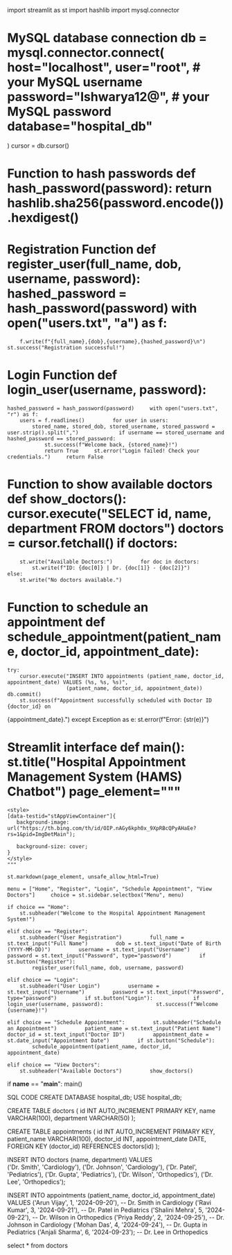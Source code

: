 import streamlit as st import hashlib import mysql.connector 
 
# MySQL database connection db = mysql.connector.connect(     host="localhost",     user="root",  # your MySQL username     password="Ishwarya12@",  # your MySQL password     database="hospital_db" 
) 
cursor = db.cursor() 
 
# Function to hash passwords def hash_password(password):     return hashlib.sha256(password.encode()).hexdigest() 
 
# Registration Function def register_user(full_name, dob, username, password):     hashed_password = hash_password(password)     with open("users.txt", "a") as f: 
        f.write(f"{full_name},{dob},{username},{hashed_password}\n")     st.success("Registration successful!") 
 
# Login Function def login_user(username, password): 
    hashed_password = hash_password(password)     with open("users.txt", "r") as f: 
        users = f.readlines()         for user in users: 
            stored_name, stored_dob, stored_username, stored_password = user.strip().split(",")             if username == stored_username and hashed_password == stored_password: 
                st.success(f"Welcome back, {stored_name}!") 
                return True     st.error("Login failed! Check your credentials.")     return False 
 
# Function to show available doctors def show_doctors():     cursor.execute("SELECT id, name, department FROM doctors")     doctors = cursor.fetchall()     if doctors: 
        st.write("Available Doctors:")         for doc in doctors: 
            st.write(f"ID: {doc[0]} | Dr. {doc[1]} - {doc[2]}") 
    else: 
        st.write("No doctors available.") 
 
# Function to schedule an appointment def schedule_appointment(patient_name, doctor_id, appointment_date): 
    try: 
        cursor.execute("INSERT INTO appointments (patient_name, doctor_id, appointment_date) VALUES (%s, %s, %s)",  
                       (patient_name, doctor_id, appointment_date))         db.commit() 
        st.success(f"Appointment successfully scheduled with Doctor ID {doctor_id} on 
{appointment_date}.")     except Exception as e: 
        st.error(f"Error: {str(e)}") 
 
# Streamlit interface def main():     st.title("Hospital Appointment Management System (HAMS) Chatbot")     page_element=""" 
    <style> 
    [data-testid="stAppViewContainer"]{ 
       background-image: 	url("https://th.bing.com/th/id/OIP.nAGy6kph0x_9XpRBcQPyAHaEe?rs=1&pid=ImgDetMain"); 
 
       background-size: cover; 
    } 
    </style> 
    """ 
 
    st.markdown(page_element, unsafe_allow_html=True) 
 
    menu = ["Home", "Register", "Login", "Schedule Appointment", "View Doctors"]     choice = st.sidebar.selectbox("Menu", menu) 
 
    if choice == "Home": 
        st.subheader("Welcome to the Hospital Appointment Management System!") 
 
    elif choice == "Register": 
        st.subheader("User Registration")         full_name = st.text_input("Full Name")         dob = st.text_input("Date of Birth (YYYY-MM-DD)")         username = st.text_input("Username")         password = st.text_input("Password", type="password")         if st.button("Register"): 
            register_user(full_name, dob, username, password) 
 
    elif choice == "Login": 
        st.subheader("User Login")         username = st.text_input("Username")         password = st.text_input("Password", type="password")         if st.button("Login"):             if login_user(username, password):                 st.success(f"Welcome {username}!") 
 
    elif choice == "Schedule Appointment":         st.subheader("Schedule an Appointment")         patient_name = st.text_input("Patient Name")         doctor_id = st.text_input("Doctor ID")         appointment_date = st.date_input("Appointment Date")         if st.button("Schedule"): 
            schedule_appointment(patient_name, doctor_id, appointment_date) 
 
    elif choice == "View Doctors": 
        st.subheader("Available Doctors")         show_doctors() 
 
if __name__ == "__main__": 
    main() 
 
SQL CODE 
CREATE DATABASE hospital_db; 
USE hospital_db; 
 
CREATE TABLE doctors (     id INT AUTO_INCREMENT PRIMARY KEY,     name VARCHAR(100),     department VARCHAR(50) 
); 
 
CREATE TABLE appointments (     id INT AUTO_INCREMENT PRIMARY KEY,     patient_name VARCHAR(100),     doctor_id INT,     appointment_date DATE, 
    FOREIGN KEY (doctor_id) REFERENCES doctors(id) 
); 
 
INSERT INTO doctors (name, department) VALUES  
('Dr. Smith', 'Cardiology'), 
('Dr. Johnson', 'Cardiology'), 
('Dr. Patel', 'Pediatrics'), 
('Dr. Gupta', 'Pediatrics'), 
('Dr. Wilson', 'Orthopedics'), 
('Dr. Lee', 'Orthopedics'); 
 
INSERT INTO appointments (patient_name, doctor_id, appointment_date) VALUES 
('Arun Vijay', 1, '2024-09-20'),  -- Dr. Smith in Cardiology 
('Ravi Kumar', 3, '2024-09-21'),  -- Dr. Patel in Pediatrics 
('Shalini Mehra', 5, '2024-09-22'),  -- Dr. Wilson in Orthopedics 
('Priya Reddy', 2, '2024-09-25'),  -- Dr. Johnson in Cardiology 
('Mohan Das', 4, '2024-09-24'),  -- Dr. Gupta in Pediatrics 
('Anjali Sharma', 6, '2024-09-23');  -- Dr. Lee in Orthopedics 
 
select * from doctors 



